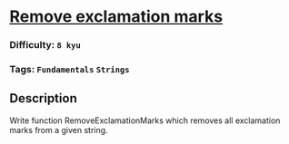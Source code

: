 # [Remove exclamation marks](https://www.codewars.com/kata/57a0885cbb9944e24c00008e)

### Difficulty: `8 kyu`

### Tags: `Fundamentals` `Strings`

## Description

Write function RemoveExclamationMarks which removes all exclamation marks from a given string.